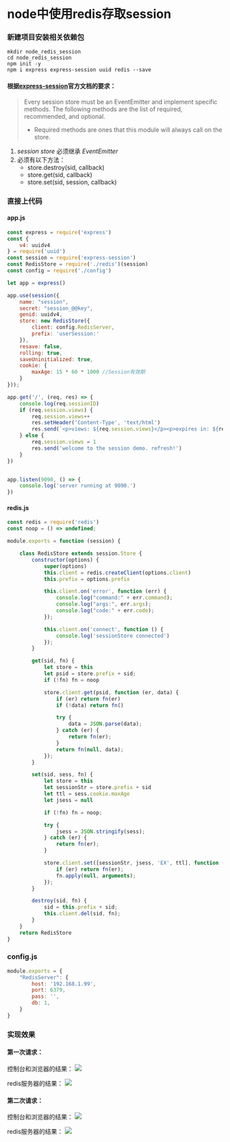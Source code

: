 # node中使用redis存取session

### 新建项目安装相关依赖包

```shell
mkdir node_redis_session
cd node_redis_session
npm init -y
npm i express express-session uuid redis --save

```
#### 根据[express-session](https://github.com/expressjs/session#readme)官方文档的要求：
> Every session store must be an EventEmitter and implement specific methods. The following methods are the list of required, recommended, and optional.
> - Required methods are ones that this module will always call on the store.

1. *session store* 必须继承 *EventEmitter*
2. 必须有以下方法：
    - store.destroy(sid, callback)
    - store.get(sid, callback)
    - store.set(sid, session, callback)

### 直接上代码

#### app.js

```js
const express = require('express')
const {
    v4: uuidv4
} = require('uuid')
const session = require('express-session')
const RedisStore = require('./redis')(session)
const config = require('./config')

let app = express()

app.use(session({
    name: "session",
    secret: "session_@@key",
    genid: uuidv4,
    store: new RedisStore({
        client: config.RedisServer,
        prefix: 'userSession:'
    }),
    resave: false,
    rolling: true,
    saveUninitialized: true,
    cookie: {
        maxAge: 15 * 60 * 1000 //Session有效期
    }
}));

app.get('/', (req, res) => {
    console.log(req.sessionID)
    if (req.session.views) {
        req.session.views++
        res.setHeader('Content-Type', 'text/html')
        res.send(`<p>views: ${req.session.views}</p><p>expires in: ${req.session.cookie.maxAge / 1000}s</p>`)
    } else {
        req.session.views = 1
        res.send('welcome to the session demo. refresh!')
    }
})


app.listen(9090, () => {
    console.log('server running at 9090.')
})
```

#### redis.js
```js
const redis = require('redis')
const noop = () => undefined;

module.exports = function (session) {

    class RedisStore extends session.Store {
        constructor(options) {
            super(options)
            this.client = redis.createClient(options.client)
            this.prefix = options.prefix

            this.client.on('error', function (err) {
                console.log("command:" + err.command);
                console.log("args:", err.args);
                console.log("code:" + err.code);
            });

            this.client.on('connect', function () {
                console.log('sessionStore connected')
            });
        }

        get(sid, fn) {
            let store = this
            let psid = store.prefix + sid;
            if (!fn) fn = noop

            store.client.get(psid, function (er, data) {
                if (er) return fn(er)
                if (!data) return fn()

                try {
                    data = JSON.parse(data);
                } catch (er) {
                    return fn(er);
                }
                return fn(null, data);
            });
        }

        set(sid, sess, fn) {
            let store = this
            let sessionStr = store.prefix + sid
            let ttl = sess.cookie.maxAge
            let jsess = null

            if (!fn) fn = noop;

            try {
                jsess = JSON.stringify(sess);
            } catch (er) {
                return fn(er);
            }

            store.client.set([sessionStr, jsess, 'EX', ttl], function (er) {
                if (er) return fn(er);
                fn.apply(null, arguments);
            });
        }

        destroy(sid, fn) {
            sid = this.prefix + sid;
            this.client.del(sid, fn);
        }
    }
    return RedisStore
}
```

### config.js
```js
module.exports = {
    "RedisServer": {
        host: '192.168.1.99',
        port: 6379,
        pass: '',
        db: 1,
    }
}
```

### 实现效果
#### 第一次请求：
控制台和浏览器的结果：
<img src='https://ftp.bmp.ovh/imgs/2021/03/ec1fbe47b0ae0fe7.jpeg'/>

redis服务器的结果：
<img src='https://ftp.bmp.ovh/imgs/2021/03/c41f25116a7e94e5.jpeg'/>

#### 第二次请求：
控制台和浏览器的结果：
<img src='https://ftp.bmp.ovh/imgs/2021/03/41920c549ccb1135.jpeg'/>

redis服务器的结果：
<img src='https://ftp.bmp.ovh/imgs/2021/03/68519bd2892c9e2e.jpeg'/>

